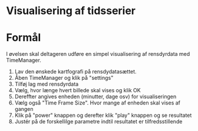# Visualisering af tidsserier

# Formål

I øvelsen skal deltageren udføre en simpel visualisering af rensdyrdata med TimeManager.


1. Lav den ønskede kartfografi på rensdydatasættet.
2. Åben TimeManager og klik på "settings"
3. Tilføj lag med rensdyrdata
4. Vælg, hvor længe hvert billede skal vises og klik OK
5. Dereffter angives enheden (minutter, dage osv) for visualiseringen
6. Vælg også "Time Frame Size". Hvor mange af enheden skal vises af gangen
7. Klik på "power" knappen og derefter klik "play" knappen og se resultatet
8. Justér på de forskellilge parametre indtil resultatet er tilfredsstillende

